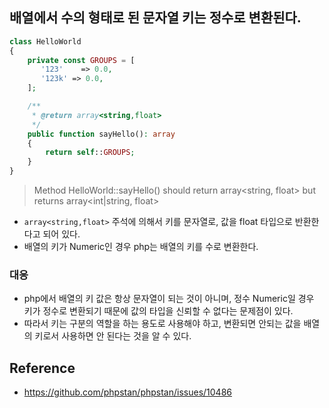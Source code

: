 ## 배열에서 수의 형태로 된 문자열 키는 정수로 변환된다.
```php
class HelloWorld
{
    private const GROUPS = [
       '123'    => 0.0,
       '123k' => 0.0,
    ];

    /**
     * @return array<string,float>
     */
    public function sayHello(): array
    {
        return self::GROUPS;
    }
}
```
> Method HelloWorld::sayHello() should return array<string, float> but returns array<int|string, float>
- `array<string,float>` 주석에 의해서 키를 문자열로, 값을 float 타입으로 반환한다고 되어 있다.
- 배열의 키가 Numeric인 경우 php는 배열의 키를 수로 변환한다.

### 대응
- php에서 배열의 키 값은 항상 문자열이 되는 것이 아니며, 정수 Numeric일 경우 키가 정수로 변환되기 때문에 값의 타입을 신뢰할 수 없다는 문제점이 있다.
- 따라서 키는 구분의 역할을 하는 용도로 사용해야 하고, 변환되면 안되는 값을 배열의 키로서 사용하면 안 된다는 것을 알 수 있다.

## Reference
- https://github.com/phpstan/phpstan/issues/10486
